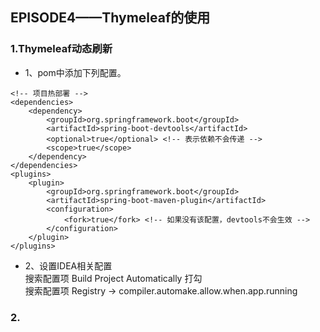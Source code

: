 ## EPISODE4——Thymeleaf的使用

### 1.Thymeleaf动态刷新
- 1、pom中添加下列配置。  
```
<!-- 项目热部署 -->
<dependencies>
    <dependency>
        <groupId>org.springframework.boot</groupId>
        <artifactId>spring-boot-devtools</artifactId>
        <optional>true</optional> <!-- 表示依赖不会传递 -->
        <scope>true</scope>
    </dependency>
</dependencies>
<plugins>
    <plugin>
        <groupId>org.springframework.boot</groupId>
        <artifactId>spring-boot-maven-plugin</artifactId>
        <configuration>
            <fork>true</fork> <!-- 如果没有该配置，devtools不会生效 -->
        </configuration>
    </plugin>
</plugins>
```

- 2、设置IDEA相关配置  
搜索配置项 Build Project Automatically 打勾  
搜索配置项 Registry -> compiler.automake.allow.when.app.running

### 2. 